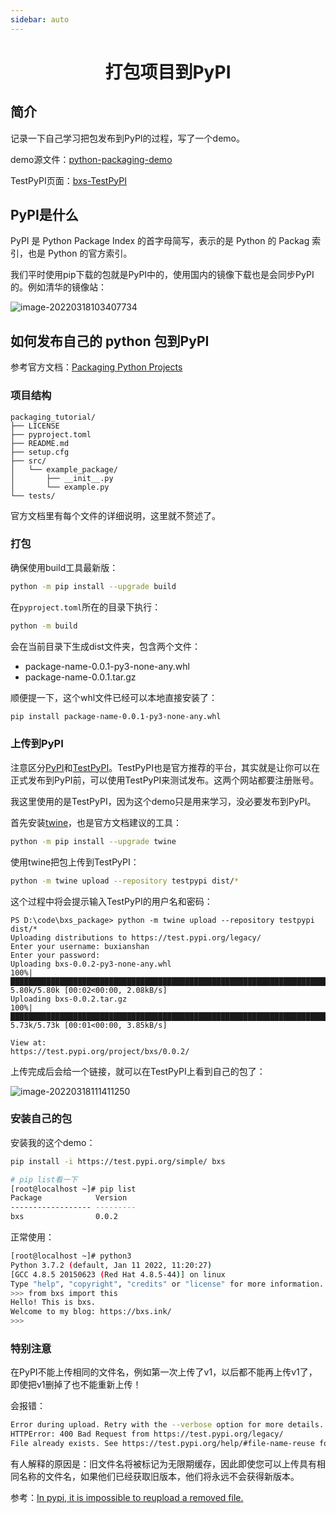 ```yaml
---
sidebar: auto
---
```


<h1 align='center'>打包项目到PyPI</h1>

## 简介

记录一下自己学习把包发布到PyPI的过程，写了一个demo。

demo源文件：[python-packaging-demo](https://github.com/buxianshan/python-packaging-demo)

TestPyPI页面：[bxs-TestPyPI](https://test.pypi.org/project/bxs/)

## PyPI是什么

PyPI 是 Python Package Index 的首字母简写，表示的是 Python 的 Packag 索引，也是 Python 的官方索引。

我们平时使用pip下载的包就是PyPI中的，使用国内的镜像下载也是会同步PyPI的。例如清华的镜像站：

![image-20220318103407734](https://buxianshan.oss-cn-beijing.aliyuncs.com/Typora_images/image-20220318103407734.png)

## 如何发布自己的 python 包到PyPI

参考官方文档：[Packaging Python Projects](https://packaging.python.org/en/latest/tutorials/packaging-projects/)

### 项目结构

```
packaging_tutorial/
├── LICENSE
├── pyproject.toml
├── README.md
├── setup.cfg
├── src/
│   └── example_package/
│       ├── __init__.py
│       └── example.py
└── tests/
```

官方文档里有每个文件的详细说明，这里就不赘述了。

### 打包

确保使用build工具最新版：

```bash
python -m pip install --upgrade build
```

在`pyproject.toml`所在的目录下执行：

```bash
python -m build
```

会在当前目录下生成dist文件夹，包含两个文件：

- package-name-0.0.1-py3-none-any.whl
- package-name-0.0.1.tar.gz



顺便提一下，这个whl文件已经可以本地直接安装了：

```bash
pip install package-name-0.0.1-py3-none-any.whl
```

### 上传到PyPI

注意区分[PyPI](https://pypi.org/)和[TestPyPI](https://test.pypi.org/)。TestPyPI也是官方推荐的平台，其实就是让你可以在正式发布到PyPI前，可以使用TestPyPI来测试发布。这两个网站都要注册账号。

我这里使用的是TestPyPI，因为这个demo只是用来学习，没必要发布到PyPI。

首先安装[twine](https://packaging.python.org/en/latest/key_projects/#twine)，也是官方文档建议的工具：

```bash
python -m pip install --upgrade twine
```

使用twine把包上传到TestPyPI：

```bash
python -m twine upload --repository testpypi dist/*
```

这个过程中将会提示输入TestPyPI的用户名和密码：

```
PS D:\code\bxs_package> python -m twine upload --repository testpypi dist/*
Uploading distributions to https://test.pypi.org/legacy/
Enter your username: buxianshan
Enter your password:
Uploading bxs-0.0.2-py3-none-any.whl
100%|█████████████████████████████████████████████████████████████████████████████| 5.80k/5.80k [00:02<00:00, 2.08kB/s]
Uploading bxs-0.0.2.tar.gz
100%|█████████████████████████████████████████████████████████████████████████████| 5.73k/5.73k [00:01<00:00, 3.85kB/s]

View at:
https://test.pypi.org/project/bxs/0.0.2/
```

上传完成后会给一个链接，就可以在TestPyPI上看到自己的包了：

![image-20220318111411250](https://buxianshan.oss-cn-beijing.aliyuncs.com/Typora_images/image-20220318111411250.png)

### 安装自己的包

安装我的这个demo：

```bash
pip install -i https://test.pypi.org/simple/ bxs

# pip list看一下
[root@localhost ~]# pip list
Package            Version
------------------ ---------
bxs                0.0.2
```

正常使用：

```bash
[root@localhost ~]# python3
Python 3.7.2 (default, Jan 11 2022, 11:20:27) 
[GCC 4.8.5 20150623 (Red Hat 4.8.5-44)] on linux
Type "help", "copyright", "credits" or "license" for more information.
>>> from bxs import this
Hello! This is bxs.
Welcome to my blog: https://bxs.ink/
>>> 
```

### 特别注意

在PyPI不能上传相同的文件名，例如第一次上传了v1，以后都不能再上传v1了，即使把v1删掉了也不能重新上传！

会报错：

```bash
Error during upload. Retry with the --verbose option for more details.
HTTPError: 400 Bad Request from https://test.pypi.org/legacy/
File already exists. See https://test.pypi.org/help/#file-name-reuse for more information.
```

有人解释的原因是：旧文件名将被标记为无限期缓存，因此即使您可以上传具有相同名称的文件名，如果他们已经获取旧版本，他们将永远不会获得新版本。

参考：[In pypi, it is impossible to reupload a removed file.](https://github.com/pypa/packaging-problems/issues/74)